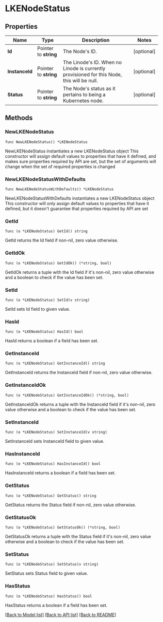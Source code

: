 # LKENodeStatus

## Properties

Name | Type | Description | Notes
------------ | ------------- | ------------- | -------------
**Id** | Pointer to **string** | The Node&#39;s ID.  | [optional] 
**InstanceId** | Pointer to **string** | The Linode&#39;s ID. When no Linode is currently provisioned for this Node, this will be null.  | [optional] 
**Status** | Pointer to **string** | The Node&#39;s status as it pertains to being a Kubernetes node.  | [optional] 

## Methods

### NewLKENodeStatus

`func NewLKENodeStatus() *LKENodeStatus`

NewLKENodeStatus instantiates a new LKENodeStatus object
This constructor will assign default values to properties that have it defined,
and makes sure properties required by API are set, but the set of arguments
will change when the set of required properties is changed

### NewLKENodeStatusWithDefaults

`func NewLKENodeStatusWithDefaults() *LKENodeStatus`

NewLKENodeStatusWithDefaults instantiates a new LKENodeStatus object
This constructor will only assign default values to properties that have it defined,
but it doesn't guarantee that properties required by API are set

### GetId

`func (o *LKENodeStatus) GetId() string`

GetId returns the Id field if non-nil, zero value otherwise.

### GetIdOk

`func (o *LKENodeStatus) GetIdOk() (*string, bool)`

GetIdOk returns a tuple with the Id field if it's non-nil, zero value otherwise
and a boolean to check if the value has been set.

### SetId

`func (o *LKENodeStatus) SetId(v string)`

SetId sets Id field to given value.

### HasId

`func (o *LKENodeStatus) HasId() bool`

HasId returns a boolean if a field has been set.

### GetInstanceId

`func (o *LKENodeStatus) GetInstanceId() string`

GetInstanceId returns the InstanceId field if non-nil, zero value otherwise.

### GetInstanceIdOk

`func (o *LKENodeStatus) GetInstanceIdOk() (*string, bool)`

GetInstanceIdOk returns a tuple with the InstanceId field if it's non-nil, zero value otherwise
and a boolean to check if the value has been set.

### SetInstanceId

`func (o *LKENodeStatus) SetInstanceId(v string)`

SetInstanceId sets InstanceId field to given value.

### HasInstanceId

`func (o *LKENodeStatus) HasInstanceId() bool`

HasInstanceId returns a boolean if a field has been set.

### GetStatus

`func (o *LKENodeStatus) GetStatus() string`

GetStatus returns the Status field if non-nil, zero value otherwise.

### GetStatusOk

`func (o *LKENodeStatus) GetStatusOk() (*string, bool)`

GetStatusOk returns a tuple with the Status field if it's non-nil, zero value otherwise
and a boolean to check if the value has been set.

### SetStatus

`func (o *LKENodeStatus) SetStatus(v string)`

SetStatus sets Status field to given value.

### HasStatus

`func (o *LKENodeStatus) HasStatus() bool`

HasStatus returns a boolean if a field has been set.


[[Back to Model list]](../README.md#documentation-for-models) [[Back to API list]](../README.md#documentation-for-api-endpoints) [[Back to README]](../README.md)


